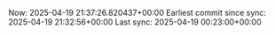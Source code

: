Now: 2025-04-19 21:37:26.820437+00:00 Earliest commit since sync: 2025-04-19 21:32:56+00:00 Last sync: 2025-04-19 00:23:00+00:00
